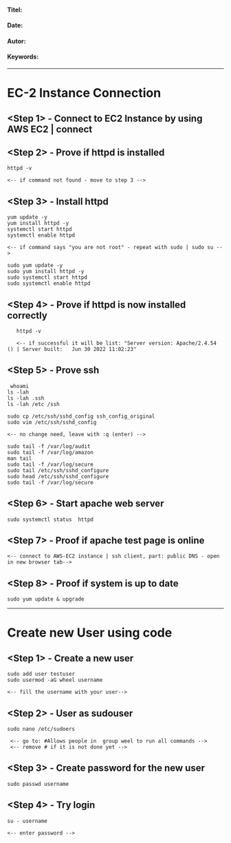 #### Titel:  
#### Date:   
#### Autor: 
#### Keywords:  

--------------------


# EC-2 Instance Connection 

## <Step 1> - Connect to EC2 Instance by using AWS EC2 | connect 


## <Step 2> - Prove if httpd is installed

    httpd -v
    
    <-- if command not found - move to step 3 -->


## <Step 3> - Install httpd

    yum update -y
    yum install httpd -y
    systemctl start httpd
    systemctl enable httpd
    
    <-- if command says "you are not root" - repeat with sudo | sudo su -->
    
    sudo yum update -y
    sudo yum install httpd -y
    sudo systemctl start httpd
    sudo systemctl enable httpd


## <Step 4> - Prove if httpd is now installed correctly

       httpd -v
       
       <-- if successful it will be list: "Server version: Apache/2.4.54 () | Server built:   Jun 30 2022 11:02:23"


## <Step 5> - Prove ssh 
    
     whoami
    ls -lah
    ls -lah .ssh
    ls -lah /etc /ssh
    
    sudo cp /etc/ssh/sshd_config ssh_config_original 
    sudo vim /etc/ssh/sshd_config
    
    <-- no change need, leave with :q (enter) -->
    
    sudo tail -f /var/log/audit
    sudo tail -f /var/log/amazon 
    man tail 
    sudo tail -f /var/log/secure
    sudo tail /etc/ssh/sshd_configure
    sudo head /etc/ssh/sshd_configure
    sudo tail -f /var/log/secure


## <Step 6> - Start apache web server 

    sudo systemctl status  httpd


## <Step 7> - Proof if apache test page is online

    <-- connect to AWS-EC2 instance | ssh client, part: public DNS - open in new browser tab-->


## <Step 8> - Proof if system is up to date

    sudo yum update & upgrade 
    
--------------------------------------------------------------------------------------------------------
# Create new User using code

## <Step 1> - Create a new user 

    sudo add user testuser
    sudo usermod -aG wheel username
    
    <-- fill the username with your user-->


## <Step 2> - User as sudouser

    sudo nano /etc/sudoers

     <-- go to: #Allows people in  group weel to run all commands -->
     <-- remove # if it is not done yet -->


##  <Step 3> - Create password for the new user

    sudo passwd username 


## <Step 4> - Try login 

    su - username 
    
    <-- enter password -->
